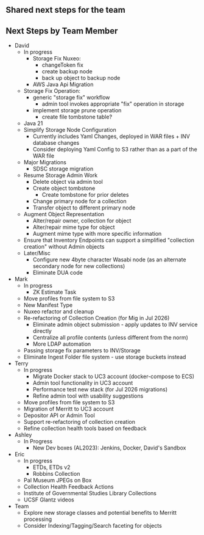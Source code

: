 ## Shared next steps for the team


## Next Steps by Team Member

- David
  - In progress
    - Storage Fix Nuxeo:
      - changeToken fix 
      - create backup node
      - back up object to backup node
    - AWS Java Api Migration
  - Storage Fix Operation:
    - generic "storage fix" workflow
      - admin tool invokes appropriate "fix" operation in storage
    - implement storage prune operation 
      - create file tombstone table?
  - Java 21
  - Simplify Storage Node Configuration
    - Currently includes Yaml Changes, deployed in WAR files + INV database changes
    - Consider deploying Yaml Config to S3 rather than as a part of the WAR file 
  - Major Migrations
    - SDSC storage migration
  - Resume Storage Admin Work
    - Delete object via admin tool
    - Create object tombstone
      - Create tombstone for prior deletes 
    - Change primary node for a collection
    - Transfer object to different primary node
  - Augment Object Representation
    - Alter/repair owner, collection for object
    - Alter/repair mime type for object
    - Augment mime type with more specific information
  - Ensure that Inventory Endpoints can support a simplified "collection creation" without Admin objects
  - Later/Misc
    - Configure new 4byte character Wasabi node (as an alternate secondary node for new collections)
    - Eliminate DUA code
- Mark
  - In progress
    - ZK Estimate Task
  - Move profiles from file system to S3 
  - New Manifest Type
  - Nuxeo refactor and cleanup
  - Re-refactoring of Collection Creation (for Mig in Jul 2026)
    - Eliminate admin object submission - apply updates to INV service directly
    - Centralize all profile contents (unless different from the norm)
    - More LDAP automation
  - Passing storage fix parameters to INV/Storage
  - Eliminate Ingest Folder file system - use storage buckets instead
- Terry
  - In progress
    - Migrate Docker stack to UC3 account (docker-compose to ECS)
    - Admin tool functionality in UC3 account
    - Performance test new stack (for Jul 2026 migrations)
    - Refine admin tool with usability suggestions
  - Move profiles from file system to S3 
  - Migration of Merritt to UC3 account
  - Depositor API or Admin Tool
  - Support re-refactoring of collection creation
  - Refine collection health tools based on feedback
- Ashley
  - In Progress
    - New Dev boxes (AL2023): Jenkins, Docker, David's Sandbox
- Eric
  - In progress
    - ETDs, ETDs v2
    - Robbins Collection
  - Pal Museum JPEGs on Box
  - Collection Health Feedback Actions
  - Institute of Governmental Studies Library Collections
  - UCSF Glantz videos
- Team
  - Explore new storage classes and potential benefits to Merritt processing
  - Consider Indexing/Tagging/Search faceting for objects
